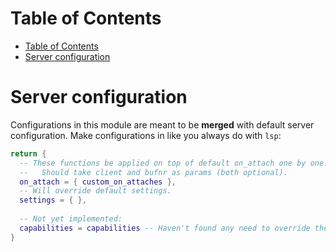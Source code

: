 # Table of Contents

- [Table of Contents](#table-of-contents)
- [Server configuration](#server-configuration)

# Server configuration
Configurations in this module are meant to be **merged** with default server
configuration. Make configurations in like you always do with `lsp`:
```lua
return {
  -- These functions be applied on top of default on_attach one by one.
  --   Should take client and bufnr as params (both optional).
  on_attach = { custom_on_attaches },
  -- Will override default settings.
  settings = { },
  
  -- Not yet implemented:
  capabilities = capabilities -- Haven't found any need to override them.
}
```
